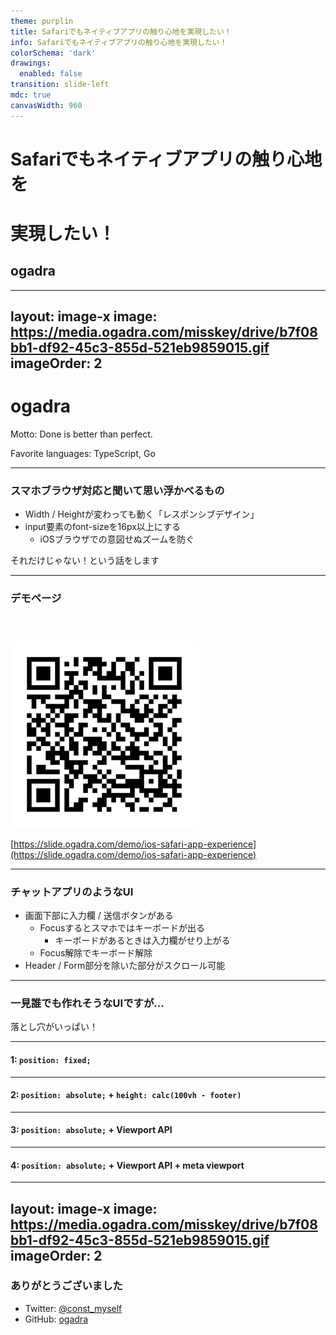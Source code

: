 ```yaml
---
theme: purplin
title: Safariでもネイティブアプリの触り心地を実現したい！
info: Safariでもネイティブアプリの触り心地を実現したい！
colorSchema: 'dark'
drawings:
  enabled: false
transition: slide-left
mdc: true
canvasWidth: 960
---
```


<style>
.slidev-layout {
  padding-top: 0 !important;
}

</style>

# Safariでもネイティブアプリの触り心地を
# 実現したい！
## ogadra

---
layout: image-x
image: https://media.ogadra.com/misskey/drive/b7f08bb1-df92-45c3-855d-521eb9859015.gif
imageOrder: 2
---

# ogadra

Motto: Done is better than perfect.

Favorite languages: TypeScript, Go

---

### スマホブラウザ対応と聞いて思い浮かべるもの

- Width / Heightが変わっても動く「レスポンシブデザイン」
- input要素のfont-sizeを16px以上にする
  - iOSブラウザでの意図せぬズームを防ぐ


<v-click>
  <div class="text-center text-4xl font-bold mt-16">
    それだけじゃない！という話をします
  </div>
</v-click>

---

### デモページ


<img
  src="./imgs/demo.png"
  alt="デモページのURLをQRコード画像にしたもの"
  style="height: 300px; margin-top: 40px;"
/>

<div class="text-center">

  [https://slide.ogadra.com/demo/ios-safari-app-experience](https://slide.ogadra.com/demo/ios-safari-app-experience)
</div>

---

### チャットアプリのようなUI

- 画面下部に入力欄 / 送信ボタンがある
  - Focusするとスマホではキーボードが出る
    - キーボードがあるときは入力欄がせり上がる
  - Focus解除でキーボード解除
- Header / Form部分を除いた部分がスクロール可能

---

### 一見誰でも作れそうなUIですが…

<v-click>
  <div class="text-center text-6xl font-bold mt-36">
    落とし穴がいっぱい！
  </div>
</v-click>

---

#### 1: `position: fixed;`


---

#### 2: `position: absolute;` + `height: calc(100vh - footer)`


---

#### 3: `position: absolute;` + Viewport API


---

#### 4: `position: absolute;` + Viewport API + meta viewport


---
layout: image-x
image: https://media.ogadra.com/misskey/drive/b7f08bb1-df92-45c3-855d-521eb9859015.gif
imageOrder: 2
---


### ありがとうございました

- Twitter: [@const_myself](https://twitter.com/const_myself)
- GitHub: [ogadra](https://github.com/ogadra)

<PoweredBySlidev mt-10 />

